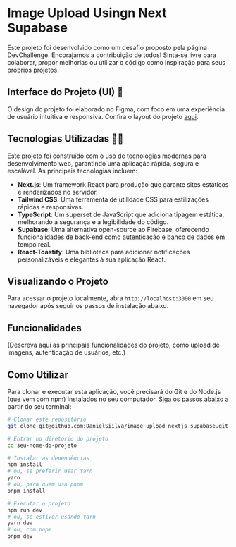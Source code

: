 # Image Upload Usingn Next Supabase

Este projeto foi desenvolvido como um desafio proposto pela página DevChallenge. Encorajamos a contribuição de todos! Sinta-se livre para colaborar, propor melhorias ou utilizar o código como inspiração para seus próprios projetos.

## Interface do Projeto (UI) 🎨

O design do projeto foi elaborado no Figma, com foco em uma experiência de usuário intuitiva e responsiva. Confira o layout do projeto [aqui](https://www.figma.com/file/NxbZm3CAovYh89dFXe7EOw/Image-Uploader?type=design&node-id=0-1&mode=design&t=3JSWh9Qx4rDqasRD-0).

## Tecnologias Utilizadas 👩‍💻

Este projeto foi construído com o uso de tecnologias modernas para desenvolvimento web, garantindo uma aplicação rápida, segura e escalável. As principais tecnologias incluem:

- **Next.js**: Um framework React para produção que garante sites estáticos e renderizados no servidor.
- **Tailwind CSS**: Uma ferramenta de utilidade CSS para estilizações rápidas e responsivas.
- **TypeScript**: Um superset de JavaScript que adiciona tipagem estática, melhorando a segurança e a legibilidade do código.
- **Supabase**: Uma alternativa open-source ao Firebase, oferecendo funcionalidades de back-end como autenticação e banco de dados em tempo real.
- **React-Toastify**: Uma biblioteca para adicionar notificações personalizáveis e elegantes à sua aplicação React.

## Visualizando o Projeto

Para acessar o projeto localmente, abra `http://localhost:3000` em seu navegador após seguir os passos de instalação abaixo.

## Funcionalidades

(Descreva aqui as principais funcionalidades do projeto, como upload de imagens, autenticação de usuários, etc.)

## Como Utilizar

Para clonar e executar esta aplicação, você precisará do Git e do Node.js (que vem com npm) instalados no seu computador. Siga os passos abaixo a partir do seu terminal:

```bash
# Clonar este repositório
git clone git@github.com:DanielSiilva/image_upload_nextjs_supabase.git

# Entrar no diretório do projeto
cd seu-nome-do-projeto

# Instalar as dependências
npm install
# ou, se preferir usar Yarn
yarn
# ou, para quem usa pnpm
pnpm install

# Executar o projeto
npm run dev
# ou, se estiver usando Yarn
yarn dev
# ou, com pnpm
pnpm dev
```

